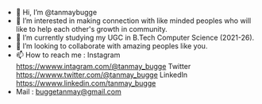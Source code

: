 - 👋 Hi, I’m @tanmaybugge
- 👀 I’m interested in making connection with like minded peoples who will like to help each other's growth in community.
- 🌱 I’m currently studying my UGC in B.Tech Computer Science (2021-26).
- 💞️ I’m looking to collaborate with amazing peoples like you.
- 📫 How to reach me : Instagram https://wwww.intagram.com/@tanmay_bugge
                       Twitter https://wwww.twitter.com/@tanmay_bugge
                       LinkedIn https://wwww.linkedin.com/tanmay_bugge
- Mail : buggetanmay@gmail.com


<!---
tanmaybugge/tanmaybugge is a ✨ special ✨ repository because its `README.md` (this file) appears on your GitHub profile.
You can click the Preview link to take a look at your changes.
--->
